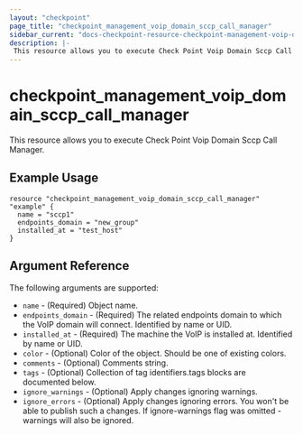 ```yaml
---
layout: "checkpoint"
page_title: "checkpoint_management_voip_domain_sccp_call_manager"
sidebar_current: "docs-checkpoint-resource-checkpoint-management-voip-domain-sccp-call-manager"
description: |-
 This resource allows you to execute Check Point Voip Domain Sccp Call Manager.
---
```


# checkpoint_management_voip_domain_sccp_call_manager

This resource allows you to execute Check Point Voip Domain Sccp Call Manager.

## Example Usage


```hcl
resource "checkpoint_management_voip_domain_sccp_call_manager" "example" {
  name = "sccp1"
  endpoints_domain = "new_group"
  installed_at = "test_host"
}
```

## Argument Reference

The following arguments are supported:

* `name` - (Required) Object name. 
* `endpoints_domain` - (Required) The related endpoints domain to which the VoIP domain will connect. 
Identified by name or UID. 
* `installed_at` - (Required) The machine the VoIP is installed at. 
Identified by name or UID. 
* `color` - (Optional) Color of the object. Should be one of existing colors. 
* `comments` - (Optional) Comments string. 
* `tags` - (Optional) Collection of tag identifiers.tags blocks are documented below.
* `ignore_warnings` - (Optional) Apply changes ignoring warnings. 
* `ignore_errors` - (Optional) Apply changes ignoring errors. You won't be able to publish such a changes. If ignore-warnings flag was omitted - warnings will also be ignored. 
